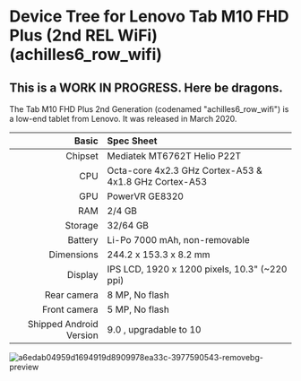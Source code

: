 # Device Tree for Lenovo Tab M10 FHD Plus (2nd REL WiFi) (achilles6_row_wifi)
## This is a WORK IN PROGRESS. Here be dragons.

The Tab M10 FHD Plus 2nd Generation (codenamed "achilles6_row_wifi") is a low-end tablet from Lenovo.
It was released in March 2020.

|                   Basic | Spec Sheet                                                    |
| ----------------------: | :------------------------------------------------------------ |
| Chipset                 | Mediatek MT6762T Helio P22T                                   | 
| CPU                     | Octa-core 4x2.3 GHz Cortex-A53 & 4x1.8 GHz Cortex-A53         |
| GPU                     | PowerVR GE8320                                                |
| RAM                     | 2/4 GB                                                        |
| Storage                 | 32/64 GB                                                      |
| Battery                 | Li-Po 7000 mAh, non-removable                                 |
| Dimensions              | 244.2 x 153.3 x 8.2 mm                                        |
| Display                 | IPS LCD, 1920 x 1200 pixels, 10.3" (~220 ppi)                 |
| Rear camera             | 8 MP, No flash                                                |
| Front camera            | 5 MP, No flash                                                |
| Shipped Android Version | 9.0 , upgradable to 10                                        |

![a6edab04959d1694919d8909978ea33c-3977590543-removebg-preview](https://user-images.githubusercontent.com/67978777/180082440-439e4513-d0bb-4f72-880d-0751ba5b57cf.png)
